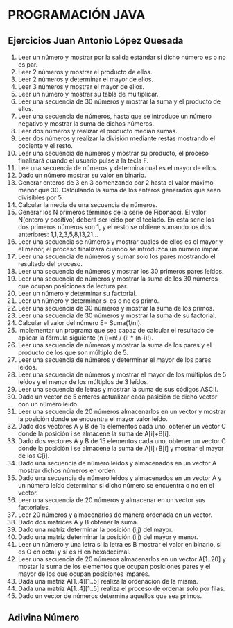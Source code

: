 # PROGRAMACIÓN JAVA
## Ejercicios Juan Antonio López Quesada
  1. Leer un número y mostrar por la salida estándar si dicho número es o no es par.
  2. Leer 2 números y mostrar el producto de ellos.
  3. Leer 2 números y determinar el mayor de ellos.
  4. Leer 3 números y mostrar el mayor de ellos.
  5. Leer un número y mostrar su tabla de multiplicar.
  6. Leer una secuencia de 30 números y mostrar la suma y el producto de ellos.
  7. Leer una secuencia de números, hasta que se introduce un número negativo y mostrar la suma de dichos números.
  8. Leer dos números y realizar el producto median sumas.
  9. Leer dos números y realizar la división mediante restas mostrando el cociente y el resto.
  10. Leer una secuencia de números y mostrar su producto, el proceso finalizará cuando el usuario pulse a la tecla F.
  11. Lee una secuencia de números y determina cual es el mayor de ellos.
  12. Dado un número mostrar su valor en binario.
  13. Generar enteros de 3 en 3 comenzando por 2 hasta el valor máximo menor que 30. Calculando la suma de los enteros generados que sean divisibles por 5.
  14. Calcular la media de una secuencia de números.
  15. Generar los N primeros términos de la serie de Fibonacci. El valor N(entero y positivo) deberá ser leído por el teclado. En esta serie los dos primeros números son 1, y el resto se obtiene sumando los dos anteriores: 1,1,2,3,5,8,13,21…
  16. Leer una secuencia se números y mostrar cuales de ellos es el mayor y el menor, el proceso finalizará cuando se introduzca un número impar.
  17. Leer una secuencia de números y sumar solo los pares mostrando el resultado del proceso.
  18. Leer una secuencia de números y mostrar los 30 primeros pares leídos.
  19. Leer una secuencia de números y mostrar la suma de los 30 números que ocupan posiciones de lectura par.
  20. Leer un número y determinar su factorial.
  21. Leer un número y determinar si es o no es primo.
  22. Leer una secuencia de 30 números y mostrar la suma de los primos.
  23. Leer una secuencia de 30 números y mostrar la suma de su factorial.
  24. Calcular el valor del número E= Suma(1/n!).
  25. Implementar un programa que sea capaz de calcular el resultado de aplicar la fórmula siguiente (n i)=n! / (i! * (n-i)!).
  26. Leer una secuencia de números y mostrar la suma de los pares y el producto de los que son múltiplo de 5.
  27. Leer una secuencia de números y determinar el mayor de los pares leidos.
  28. Leer una secuencia de números y mostrar el mayor de los múltiplos de 5 leídos y el menor de los múltiplos de 3 leídos.
  29. Leer una secuencia de letras y mostrar la suma de sus códigos ASCII.
  30. Dado un vector de 5 enteros actualizar cada pasición de dicho vector con un número leído.
  31. Leer una secuencia de 20 números almacenarlos en un vector y mostrar la posición donde se encuentra el mayor valor leído.
  32. Dado dos vectores A y B de 15 elementos cada uno, obtener un vector C donde la posición i se almacene la suma de A[i]+B[i].
  33. Dado dos vectores A y B de 15 elementos cada uno, obtener un vector C donde la posición i se almacene la suma de A[i]+B[i] y mostrar el mayor de los C[i].
  34. Dado una secuencia de número leídos y almacenados en un vector A mostrar dichos números en orden.
  35. Dado una secuencia de número leídos y almacenados en un vector A y un número leído determinar si dicho número se encuentra o no en el vector.
  36. Leer una secuencia de 20 números y almacenar en un vector sus factoriales.
  37. Leer 20 números y almacenarlos de manera ordenada en un vector.
  38. Dado dos matrices A y B obtener la suma.
  39. Dado una matriz determinar la posición (i,j) del mayor.
  40. Dado una matriz determinar la posición (i,j) del mayor y menor.
  41. Leer un número y una letra si la letra es B mostrar el valor en binario, si es O en octal y si es H en hexadecimal.
  42. Leer una secuencia de 20 números almacenarlos en un vector A[1..20] y mostar la suma de los elementos que ocupan posiciones pares y el mayor de los que ocupan posiciones impares.
  43. Dada una matriz A[1..4][1..5] realiza la ordenación de la misma.
  44. Dada una matriz A[1..4][1..5] realiza el proceso de ordenar solo por filas.
  45. Dado un vector de números determina aquellos que sea primos.




  
## Adivina Número


